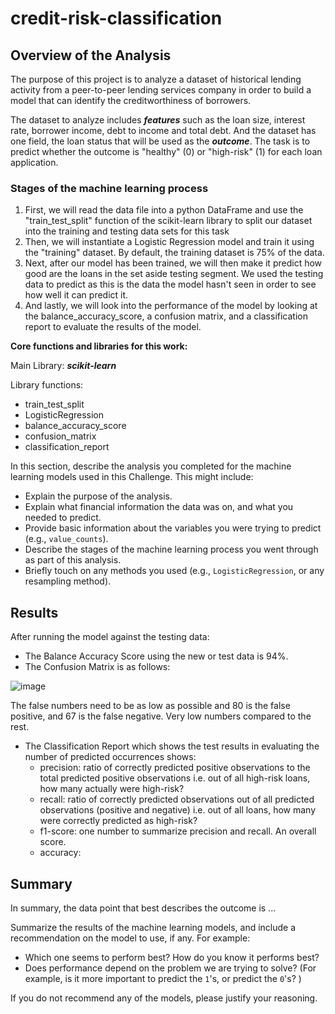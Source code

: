 # credit-risk-classification

## Overview of the Analysis

The purpose of this project is to analyze a dataset of historical lending activity from a peer-to-peer lending services company in order to build a model that can identify the creditworthiness of borrowers. 

The dataset to analyze includes ***features*** such as the loan size, interest rate, borrower income, debt to income and total debt. And the dataset has one field, the loan status that will be used as the  ***outcome***.  The task is to predict whether the outcome is "healthy" (0) or "high-risk" (1) for each loan application.

### Stages of the machine learning process

1. First, we will read the data file into a python DataFrame and use the "train_test_split" function of the scikit-learn library to split our dataset into the training and testing data sets for this task 
2. Then, we will instantiate a Logistic Regression model and train it using the "training" dataset. By default, the training dataset is 75% of the data. 
3. Next, after our model has been trained, we will then make it predict how good are the loans in the set aside testing segment. We used the testing data to predict as this is the data the model hasn't seen in order to see how well it can predict it.
4. And lastly, we will look into the performance of the model by looking at the balance_accuracy_score, a confusion matrix, and a classification report to evaluate the results of the model.

**Core functions and libraries for this work:** 

Main Library: ***scikit-learn*** 

Library functions:  
- train_test_split
- LogisticRegression
- balance_accuracy_score
- confusion_matrix
- classification_report


In this section, describe the analysis you completed for the machine learning models used in this Challenge. This might include:

* Explain the purpose of the analysis.
* Explain what financial information the data was on, and what you needed to predict.
* Provide basic information about the variables you were trying to predict (e.g., `value_counts`).
* Describe the stages of the machine learning process you went through as part of this analysis.
* Briefly touch on any methods you used (e.g., `LogisticRegression`, or any resampling method).

## Results
After running the model against the testing data:
- The Balance Accuracy Score using the new or test data is 94%.
- The Confusion Matrix is as follows:


![image](https://user-images.githubusercontent.com/115383317/227534056-ef91b388-dd49-4b22-b585-1fee1a6ae594.png)



  The false numbers need to be as low as possible and 80 is the false positive, and 67 is the false negative.  Very low numbers compared to the rest.
  
- The Classification Report which shows the test results in evaluating the number of predicted occurrences shows:
  - precision: ratio of correctly predicted positive observations to the total predicted positive observations i.e. out of all high-risk loans, how many actually were high-risk?
  - recall: ratio of correctly predicted observations out of all predicted observations (positive and negative) i.e. out of all loans, how many were correctly predicted as high-risk?
  - f1-score: one number to summarize precision and recall. An overall score.
  - accuracy:
  

## Summary

In summary, the data point that best describes the outcome is ...

Summarize the results of the machine learning models, and include a recommendation on the model to use, if any. For example:
* Which one seems to perform best? How do you know it performs best?
* Does performance depend on the problem we are trying to solve? (For example, is it more important to predict the `1`'s, or predict the `0`'s? )

If you do not recommend any of the models, please justify your reasoning.
